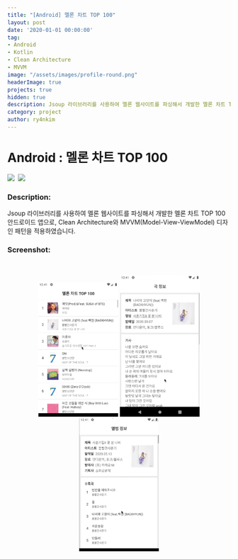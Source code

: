 ```yaml
---
title: "[Android] 멜론 차트 TOP 100"
layout: post
date: '2020-01-01 00:00:00'
tag: 
- Android
- Kotlin
- Clean Architecture
- MVVM
image: "/assets/images/profile-round.png"
headerImage: true
projects: true
hidden: true
description: Jsoup 라이브러리를 사용하여 멜론 웹사이트를 파싱해서 개발한 멜론 차트 TOP 100 안드로이드 앱으로, Clean Architecture와 MVVM(Model-View-ViewModel) 디자인 패턴을 적용하였습니다.
category: project
author: ry4nkim
---
```


# Android : 멜론 차트 TOP 100

<p>
  <img src="https://img.shields.io/badge/Android-6bd388?style=flat-square&logo=Android&logoColor=white"/>&nbsp;
  <img src="https://img.shields.io/badge/Kotlin-7F52FF?style=flat-square&logo=Kotlin&logoColor=white"/>&nbsp;
</p>

### Description:
Jsoup 라이브러리를 사용하여 멜론 웹사이트를 파싱해서 개발한 멜론 차트 TOP 100 안드로이드 앱으로, Clean Architecture와 MVVM(Model-View-ViewModel) 디자인 패턴을 적용하였습니다.

### Screenshot:
<br>
<p align="center">
  <img src="/assets/images/android-melon-chart-top-100/1.png" width="180">
  <img src="/assets/images/android-melon-chart-top-100/2.png" width="180">
  <img src="/assets/images/android-melon-chart-top-100/3.png" width="180">
</p>
<br>